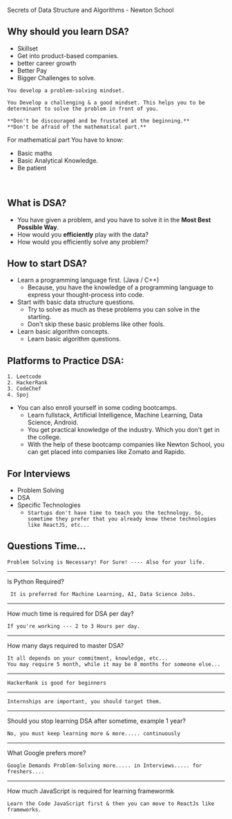 Secrets of Data Structure and Algorithms - Newton School

## Why should you learn DSA?
- Skillset
- Get into product-based companies.
- better career growth
- Better Pay
- Bigger Challenges to solve.

```
You develop a problem-solving mindset.
```
```
You Develop a challenging & a good mindset. This helps you to be determinant to solve the problem in front of you.
```

```**Don't be discouraged and be frustated at the beginning.**```   <br>
```**Don't be afraid of the mathematical part.**```

For mathematical part You have to know: 
- Basic maths
- Basic Analytical Knowledge.
- Be patient

<br>

## What is DSA?
* You have given a problem, and you have to solve it in the <b>Most Best Possible Way</b>.
* How would you <b>efficiently</b> play with the data?
* How would you efficiently solve any problem?


## How to start DSA?
- Learn a programming language first. (Java / C++)
  - Because, you have the knowledge of a programming language to express your thought-process into code. 
- Start with basic data structure questions.
    - Try to solve as much as these problems you can solve in the starting.
    - Don't skip these basic problems like other fools.
- Learn basic algorithm concepts.
    - Learn basic algorithm questions.

##  Platforms to Practice DSA:
```
1. Leetcode
2. HackerRank
3. CodeChef
4. Spoj
```

- You can also enroll yourself in some coding bootcamps.
    - Learn fullstack, Artificial Intelligence, Machine Learning, Data Science, Android.
    - You get practical knowledge of the industry. Which you don't get in the college.
    - With the help of these bootcamp companies like Newton School, you can get placed into companies like Zomato and Rapido.

## For Interviews
- Problem Solving
- DSA
- Specific Technologies
    - ```Startups don't have time to teach you the technology. So, sometime they prefer that you already know these technologies like ReactJS, etc...```

## Questions Time...

```
Problem Solving is Necessary! For Sure! ---- Also for your life.
```

---
Is Python Required?
```
 It is preferred for Machine Learning, AI, Data Science Jobs.
```
---

How much time is required for DSA per day?

```
If you're working --- 2 to 3 Hours per day.
```
---

How many days required to master DSA?

```
It all depends on your commitment, knowledge, etc...
You may require 5 month, while it may be 8 months for someone else...
```
---

```
HackerRank is good for beginners
```
---

```
Internships are important, you should target them.
```
---

Should you stop learning DSA after sometime, example 1 year?
```
No, you must keep learning more & more..... continuously
```
---

What Google prefers more?

```
Google Demands Problem-Solving more..... in Interviews..... for freshers....
```
---
How much JavaScript is required for learning framewormk

```
Learn the Code JavaScript first & then you can move to ReactJs like frameworks.
```
